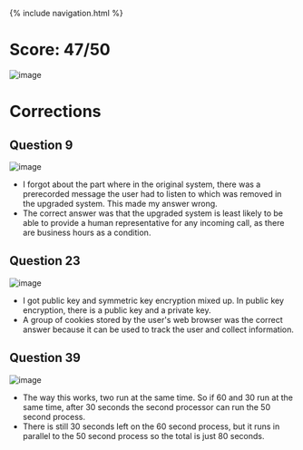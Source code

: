 {% include navigation.html %}


# Score: 47/50

![image](https://user-images.githubusercontent.com/64157584/164306419-af1b9d79-36c2-4c2a-836b-f8af6fec31b8.png)

# Corrections

## Question 9

![image](https://user-images.githubusercontent.com/64157584/164103592-de167b35-a9ab-4705-a792-c96cc9cc196a.png)

- I forgot about the part where in the original system, there was a prerecorded message the user had to listen to which was removed in the upgraded system. This made my answer wrong. 
- The correct answer was that the upgraded system is least likely to be able to provide a human representative for any incoming call, as there are business hours as a condition.

## Question 23

![image](https://user-images.githubusercontent.com/64157584/164103389-43c321fd-c078-40c6-b31f-e6cc446ce5f1.png)

- I got public key and symmetric key encryption mixed up. In public key encryption, there is a public key and a private key.
- A group of cookies stored by the user's web browser was the correct answer because it can be used to track the user and collect information.

## Question 39

![image](https://user-images.githubusercontent.com/64157584/164103811-41ae06c0-ea0b-496e-a00f-ea58e9cc6706.png)

- The way this works, two run at the same time. So if 60 and 30 run at the same time, after 30 seconds the second processor can run the 50 second process. 
- There is still 30 seconds left on the 60 second process, but it runs in parallel to the 50 second process so the total is just 80 seconds.
